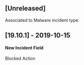 ## [Unreleased]
Associated to Malware incident type.

## [19.10.1] - 2019-10-15
#### New Incident Field
Blocked Action